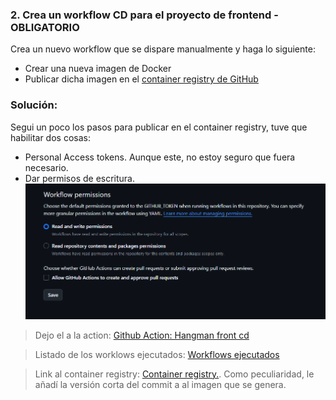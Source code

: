 ### 2. Crea un workflow CD para el proyecto de frontend - OBLIGATORIO

Crea un nuevo workflow que se dispare manualmente y haga lo siguiente:

* Crear una nueva imagen de Docker
* Publicar dicha imagen en el [container registry de GitHub](https://docs.github.com/en/packages/working-with-a-github-packages-registry/working-with-the-container-registry)

### Solución:
Segui un poco los pasos para publicar en el container registry, tuve que habilitar dos cosas:
- Personal Access tokens. Aunque este, no estoy seguro que fuera necesario.
- Dar permisos de escritura.
![Permisos](./images/workflow%20permissions.png)

> Dejo el a la action: 
[Github Action: Hangman front cd](https://github.com/franjfgcarmo/gh-lemon-code-2024/blob/main/.github/workflows/hangman-front-cd.yaml)

> Listado de los worklows ejecutados: [Workflows ejecutados](https://github.com/franjfgcarmo/gh-lemon-code-2024/actions/workflows/hangman-front-cd.yaml)

> Link al container registry: [Container registry.](https://github.com/franjfgcarmo/gh-lemon-code-2024/pkgs/container/gh-lemon-code-2024%2Fhangman-front). Como peculiaridad, le añadí la versión corta del commit a al imagen que se genera.